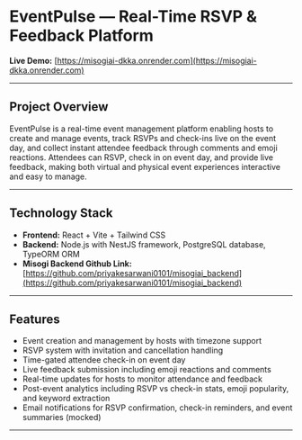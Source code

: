 # EventPulse — Real-Time RSVP & Feedback Platform

**Live Demo:** [https://misogiai-dkka.onrender.com](https://misogiai-dkka.onrender.com)

---

## Project Overview

EventPulse is a real-time event management platform enabling hosts to create and manage events, track RSVPs and check-ins live on the event day, and collect instant attendee feedback through comments and emoji reactions. Attendees can RSVP, check in on event day, and provide live feedback, making both virtual and physical event experiences interactive and easy to manage.

---

## Technology Stack

- **Frontend:** React + Vite + Tailwind CSS  
- **Backend:** Node.js with NestJS framework, PostgreSQL database, TypeORM ORM
- **Misogi Backend Github Link:** [https://github.com/priyakesarwani0101/misogiai_backend](https://github.com/priyakesarwani0101/misogiai_backend)

---

## Features

- Event creation and management by hosts with timezone support  
- RSVP system with invitation and cancellation handling  
- Time-gated attendee check-in on event day  
- Live feedback submission including emoji reactions and comments  
- Real-time updates for hosts to monitor attendance and feedback  
- Post-event analytics including RSVP vs check-in stats, emoji popularity, and keyword extraction  
- Email notifications for RSVP confirmation, check-in reminders, and event summaries (mocked)

---
